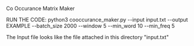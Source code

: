 Co Occurance Matrix Maker

RUN THE CODE:
    python3 cooccurance_maker.py --input input.txt --output EXAMPLE --batch_size 2000 --window 5 --min_word 10 --min_freq 5

The Input file looks like the file attached in this directory "input.txt"
